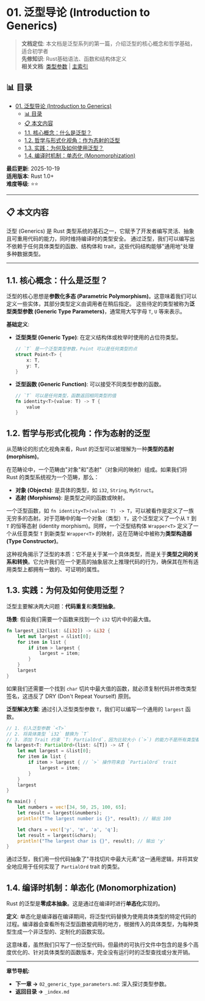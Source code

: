 ﻿# 01. 泛型导论 (Introduction to Generics)

> **文档定位**: 本文档是泛型系列的第一篇，介绍泛型的核心概念和哲学基础，适合初学者  
> **先修知识**: Rust基础语法、函数和结构体定义  
> **相关文档**: [类型参数](./02_generic_type_parameters.md) | [主索引](./00_MASTER_INDEX.md)

## 📊 目录

- [01. 泛型导论 (Introduction to Generics)](#01-泛型导论-introduction-to-generics)
  - [📊 目录](#-目录)
  - [📋 本文内容](#-本文内容)
  - [1.1. 核心概念：什么是泛型？](#11-核心概念什么是泛型)
  - [1.2. 哲学与形式化视角：作为态射的泛型](#12-哲学与形式化视角作为态射的泛型)
  - [1.3. 实践：为何及如何使用泛型？](#13-实践为何及如何使用泛型)
  - [1.4. 编译时机制：单态化 (Monomorphization)](#14-编译时机制单态化-monomorphization)

**最后更新**: 2025-10-19  
**适用版本**: Rust 1.0+  
**难度等级**: ⭐⭐

---

## 📋 本文内容

泛型 (Generics) 是 Rust 类型系统的基石之一，它赋予了开发者编写灵活、抽象且可重用代码的能力，同时维持编译时的类型安全。
通过泛型，我们可以编写出不依赖于任何具体类型的函数、结构体和 trait，这些代码结构能够"通用地"处理多种数据类型。

---

## 1.1. 核心概念：什么是泛型？

泛型的核心思想是**参数化多态 (Parametric Polymorphism)**。这意味着我们可以定义一些实体，其部分类型定义由调用者在稍后指定。
这些待定的类型被称为**泛型类型参数 (Generic Type Parameters)**，通常用大写字母 `T`, `U` 等来表示。

**基础定义**:

- **泛型类型 (Generic Type)**: 在定义结构体或枚举时使用的占位符类型。

    ```rust
    // `T` 是一个泛型类型参数，Point 可以是任何类型的点
    struct Point<T> {
        x: T,
        y: T,
    }
    ```

- **泛型函数 (Generic Function)**: 可以接受不同类型参数的函数。

    ```rust
    // `T` 可以是任何类型，函数返回相同类型的值
    fn identity<T>(value: T) -> T {
        value
    }
    ```

## 1.2. 哲学与形式化视角：作为态射的泛型

从范畴论的形式化视角来看，Rust 的泛型可以被理解为一种**类型的态射 (morphism)**。

在范畴论中，一个范畴由"对象"和"态射"（对象间的映射）组成。如果我们将 Rust 的类型系统视为一个范畴，那么：

- **对象 (Objects)**: 是具体的类型，如 `i32`, `String`, `MyStruct`。
- **态射 (Morphisms)**: 是类型之间的函数或映射。

一个泛型函数，如 `fn identity<T>(value: T) -> T`，可以被看作是定义了一族无穷多的态射。对于范畴中的每一个对象（类型）`T`，这个泛型定义了一个从 `T` 到 `T` 的恒等态射 (identity morphism)。同样，一个泛型结构体 `Wrapper<T>` 定义了一个从任意类型 `T` 到新类型 `Wrapper<T>` 的映射，这在范畴论中被称为**类型构造器 (Type Constructor)**。

这种视角揭示了泛型的本质：它不是关于某一个具体类型，而是关于**类型之间的关系和转换**。它允许我们在一个更高的抽象层次上推理代码的行为，确保其在所有适用类型上都拥有一致的、可证明的属性。

## 1.3. 实践：为何及如何使用泛型？

泛型主要解决两大问题：**代码重复**和**类型抽象**。

**场景**: 假设我们需要一个函数来找到一个 `i32` 切片中的最大值。

```rust
fn largest_i32(list: &[i32]) -> &i32 {
    let mut largest = &list[0];
    for item in list {
        if item > largest {
            largest = item;
        }
    }
    largest
}
```

如果我们还需要一个找到 `char` 切片中最大值的函数，就必须复制代码并修改类型签名，这违反了 DRY (Don't Repeat Yourself) 原则。

**泛型解决方案**:
通过引入泛型类型参数 `T`，我们可以编写一个通用的 `largest` 函数。

```rust
// 1. 引入泛型参数 `<T>`
// 2. 将具体类型 `i32` 替换为 `T`
// 3. 添加 Trait 约束 `T: PartialOrd`，因为比较大小 (`>`) 的能力不是所有类型都具备的
fn largest<T: PartialOrd>(list: &[T]) -> &T {
    let mut largest = &list[0];
    for item in list {
        if item > largest { // `>` 操作符来自 `PartialOrd` trait
            largest = item;
        }
    }
    largest
}

fn main() {
    let numbers = vec![34, 50, 25, 100, 65];
    let result = largest(&numbers);
    println!("The largest number is {}", result); // 输出 100

    let chars = vec!['y', 'm', 'a', 'q'];
    let result = largest(&chars);
    println!("The largest char is {}", result); // 输出 'y'
}
```

通过泛型，我们用一份代码抽象了"寻找切片中最大元素"这一通用逻辑，并将其安全地应用于任何实现了 `PartialOrd` trait 的类型。

## 1.4. 编译时机制：单态化 (Monomorphization)

Rust 的泛型是**零成本抽象**。这是通过在编译时进行**单态化**实现的。

**定义**: 单态化是编译器在编译期间，将泛型代码替换为使用具体类型的特定代码的过程。编译器会查看所有泛型函数被调用的地方，根据传入的具体类型，为每种类型生成一个非泛型的、定制化的函数实现。

这意味着，虽然我们只写了一份泛型代码，但最终的可执行文件中包含的是多个高度优化的、针对具体类型的函数版本，完全没有运行时的泛型查找或分发开销。

---

**章节导航:**

- **下一章 ->** `02_generic_type_parameters.md`: 深入探讨类型参数。
- **返回目录 ->** `_index.md`
